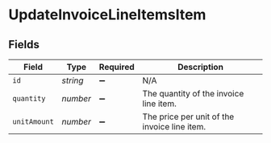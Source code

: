 # UpdateInvoiceLineItemsItem


## Fields

| Field                                        | Type                                         | Required                                     | Description                                  |
| -------------------------------------------- | -------------------------------------------- | -------------------------------------------- | -------------------------------------------- |
| `id`                                         | *string*                                     | :heavy_minus_sign:                           | N/A                                          |
| `quantity`                                   | *number*                                     | :heavy_minus_sign:                           | The quantity of the invoice line item.       |
| `unitAmount`                                 | *number*                                     | :heavy_minus_sign:                           | The price per unit of the invoice line item. |
